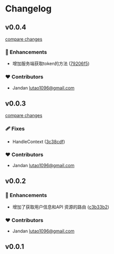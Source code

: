 # Changelog

## v0.0.4

[compare changes](https://github.com/welives/nuxt-logto/compare/v0.0.3...v0.0.4)

### 🚀 Enhancements

- 增加服务端获取token的方法 ([79206f5](https://github.com/welives/nuxt-logto/commit/79206f5))

### ❤️ Contributors

- Jandan <lutao1096@gmail.com>

## v0.0.3

[compare changes](https://github.com/welives/nuxt-logto/compare/v0.0.2...v0.0.3)

### 🩹 Fixes

- HandleContext ([3c38cdf](https://github.com/welives/nuxt-logto/commit/3c38cdf))

### ❤️ Contributors

- Jandan <lutao1096@gmail.com>

## v0.0.2


### 🚀 Enhancements

- 增加了获取用户信息和API 资源的路由 ([c3b33b2](https://github.com/welives/nuxt-logto/commit/c3b33b2))

### ❤️ Contributors

- Jandan <lutao1096@gmail.com>

## v0.0.1
